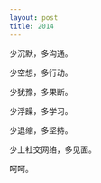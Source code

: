 ```yaml
---
layout: post
title: 2014
---
```


少沉默，多沟通。

少空想，多行动。

少犹豫，多果断。

少浮躁，多学习。

少退缩，多坚持。

少上社交网络，多见面。

呵呵。

